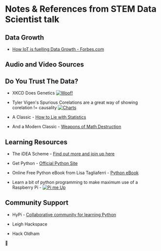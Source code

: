 # Notes & References from STEM Data Scientist talk




## Data Growth

* [How IoT is fuelling Data Growth - Forbes.com](https://www.forbes.com/sites/louiscolumbus/2017/12/10/2017-roundup-of-internet-of-things-forecasts/)



## Audio and Video Sources





## Do You Trust The Data?

* XKCD Does Genetics [![Woof!](https://imgs.xkcd.com/comics/genetic_testing.png)](https://xkcd.com/1706)

* Tyler Vigen's Spurious Corelations are a great way of showing corelation != causality [![Charts](http://www.tylervigen.com/images/spurious-correlations.png)](http://www.tylervigen.com/spurious-correlations)

* A Classic - [How to Lie with Statistics](https://wordery.com/how-to-lie-with-statistics-darrell-huff-9780140136296)

* And a Modern Classic - [Weapons of Math Destruction](https://wordery.com/weapons-of-math-destruction-cathy-oneil-9780141985411)

## Learning Resources

* The iDEA Scheme - [Find out more and join up here](https://idea.org.uk/#big-idea)

* Get Python - [Official Python Site](https://www.python.org/)

* Online Free Python eBook from Lisa Tagliaferri - [Python eBook](http://do.co/python-book)

* Learn a bit of python programming to make maximum use of a Raspberry Pi - [![Pi me Up](https://www.raspberrypi.org/app/uploads/2017/05/Raspberry-Pi-3-Ports-1-1833x1080.jpg)](https://www.raspberrypi.org/)

## Community Support

* HyPi - [Collaborative community for learning Python](http://www.hipy.uk/)

* Leigh Hackspace

* Hack Oldham

:rocket:
